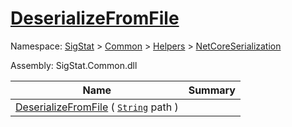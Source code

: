 # [DeserializeFromFile](./NetCoreSerializationHelper-100664084.md)

Namespace: [SigStat]() > [Common](./../../../README.md) > [Helpers](./../../README.md) > [NetCoreSerialization](./../README.md)

Assembly: SigStat.Common.dll

| Name | Summary  |
| ------| -----------:|
| [DeserializeFromFile](./NetCoreSerializationHelper-100664084.md) ( [`String`](https://docs.microsoft.com/en-us/dotnet/api/System.String) path ) | 
